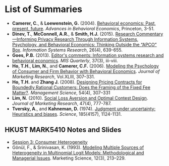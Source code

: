 # List of Summaries

- **Camerer, C.**, & **Loewenstein, G.** (2004). [Behavioral economics: Past, present, future](https://github.com/lc1915/paper_summaries/blob/master/Behavioral%20economics-%20Past%2C%20present%2C%20future.md). *Advances in Behavioral Economics*, Princeton, 3-51.
- **Dinev, T.**, **McConnell, A.R.**, & **Smith, H.J.** (2015). [Research Commentary—Informing Privacy Research Through Information Systems, Psychology, and Behavioral Economics: Thinking Outside the “APCO” Box](https://github.com/lc1915/paper_summaries/blob/master/Research%20Commentary%E2%80%94Informing%20Privacy%20Research%20Through%20Information%20Systems%2C%20Psychology%2C%20and%20Behavioral%20Economics-%20Thinking%20Outside%20the%20%E2%80%9CAPCO%E2%80%9D%20Box.md). *Information Systems Research*, 26(4), 639-655.
- **Goes, P.B.** (2013). [Editor's comments: Information systems research and behavioral economics](https://github.com/lc1915/paper_summaries/blob/master/Editor's%20comments-%20Information%20systems%20research%20and%20behavioral%20economics.md). *MIS Quarterly*, 37(3), iii-viii.
- **Ho, T.H.**, **Lim, N.**, and **Camerer, C.F.** (2006). [Modeling the Psychology of Consumer and Firm Behavior with Behavioral Economics](https://github.com/lc1915/paper_summaries/blob/master/Modeling%20the%20Psychology%20of%20Consumer%20and%20Firm%20Behavior%20with%20Behavioral%20Economics.md). *Journal of Marketing Research*, Vol.XLIII, 307–331.
- **Ho, T.H.** and **Zhang J.** (2008). [Designing Pricing Contracts for Boundedly Rational Customers: Does the Framing of the Fixed Fee Matter?](https://github.com/lc1915/paper_summaries/blob/master/Designing%20Pricing%20Contracts%20for%20Boundedly%20Rational%20Customers-%20Does%20the%20Framing%20of%20the%20Fixed%20Fee%20Matter-.md). *Management Science*, 54(4), 307–331
- **Lim, N.** (2010). [Social Loss Aversion and Optimal Contest Design](https://github.com/lc1915/paper_summaries/blob/master/Social%20Loss%20Aversion%20and%20Optimal%20Contest%20Design.md). *Journal of Marketing Research*, 47(4), 777-787.
- **Tversky, A.**, and **Kahneman, D.** (1974). [Judgment under uncertainty: Heuristics and biases](https://github.com/lc1915/paper_summaries/blob/master/Judgment%20under%20uncertainty-%20Heuristics%20and%20biases.md). *Science*, 185(4157), 1124-1131.

## HKUST MARK5410 Notes and Slides

- [Session 3: Consumer Heterogeneity](https://github.com/lc1915/paper_summaries/blob/master/hkust_session3_overview.md)
- Gönül, F., & Srinivasan, K. (1993). [Modeling Multiple Sources of Heterogeneity in Multinomial Logit Models: Methodological and Managerial Issues](). Marketing Science, 12(3), 213–229.